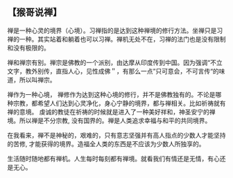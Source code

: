 ## 【猴哥说禅】

禅是一种心灵的境界（心境）。习禅指的是达到这种禅境的修行方法。坐禅只是习禅的一种。其实站着和躺着也可以习禅。禅机无处不在，习禅的法门也是没有限制和没有极限的。

禅和禅宗有别。禅宗是佛教的一个派别，由达摩从印度传到中国。因为强调“不立文字，教外别传，直指人心，见性成佛＂，有那么一点”只可意会，不可言传“的味道，所以叫禅宗。

禅作为一种心境， 禅修作为达到这种心境的修行，并不是佛教独有的。不论是哪种宗教，都希望人们达到心灵净化，身心宁静的境界，都与禅相关。比如祈祷就有禅的意境。
虔诚的教徒在祈祷的时候就是进入了一种美好祥和，神圣安宁的禅境。所以禅是不分宗教, 没有国界的。禅是人类追求幸福与和平的共同境界。

在我看来，禅不是神秘的，艰难的，只有意志坚强并有高人指点的少数人才能坚持的苦修, 才能获得的境界。造福全人类的东西是不应该为少数人所独享的。

生活随时随地都有禅机。人生每时每刻都有禅境。就看我们有情还是无情，有心还是无心。
